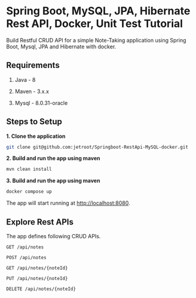# Spring Boot, MySQL, JPA, Hibernate Rest API, Docker, Unit Test Tutorial

Build Restful CRUD API for a simple Note-Taking application using Spring Boot, Mysql, JPA and Hibernate with docker.

## Requirements

1. Java - 8

2. Maven - 3.x.x

3. Mysql - 8.0.31-oracle

## Steps to Setup

**1. Clone the application**

```bash
git clone git@github.com:jetroot/Springboot-RestApi-MySQL-docker.git
```

**2. Build and run the app using maven**

```bash
mvn clean install
```

**3. Build and run the app using maven**

```bash
docker compose up
```

The app will start running at <http://localhost:8080>.

## Explore Rest APIs

The app defines following CRUD APIs.

    GET /api/notes
    
    POST /api/notes
    
    GET /api/notes/{noteId}
    
    PUT /api/notes/{noteId}
    
    DELETE /api/notes/{noteId}

